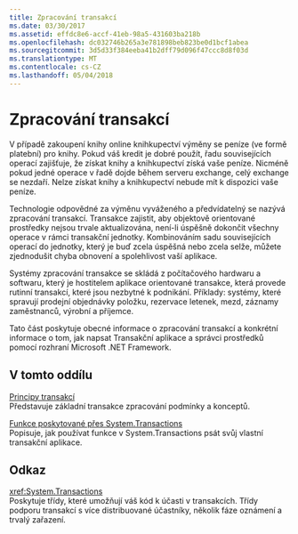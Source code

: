 ```yaml
---
title: Zpracování transakcí
ms.date: 03/30/2017
ms.assetid: effdc8e6-accf-41eb-98a5-431603ba218b
ms.openlocfilehash: dc032746b265a3e781898beb823be0d1bcf1abea
ms.sourcegitcommit: 3d5d33f384eeba41b2dff79d096f47ccc8d8f03d
ms.translationtype: MT
ms.contentlocale: cs-CZ
ms.lasthandoff: 05/04/2018
---
```

# <a name="transaction-processing"></a>Zpracování transakcí
V případě zakoupení knihy online knihkupectví výměny se peníze (ve formě platební) pro knihy. Pokud váš kredit je dobré použít, řadu souvisejících operací zajišťuje, že získat knihy a knihkupectví získá vaše peníze. Nicméně pokud jedné operace v řadě dojde během serveru exchange, celý exchange se nezdaří. Nelze získat knihy a knihkupectví nebude mít k dispozici vaše peníze.  
  
 Technologie odpovědné za výměnu vyváženého a předvídatelný se nazývá zpracování transakcí. Transakce zajistit, aby objektově orientované prostředky nejsou trvale aktualizována, není-li úspěšně dokončit všechny operace v rámci transakční jednotky. Kombinováním sadu souvisejících operací do jednotky, který je buď zcela úspěšná nebo zcela selže, můžete zjednodušit chyba obnovení a spolehlivost vaší aplikace.  
  
 Systémy zpracování transakce se skládá z počítačového hardwaru a softwaru, který je hostitelem aplikace orientované transakce, která provede rutinní transakcí, které jsou nezbytné k podnikání. Příklady: systémy, které spravují prodejní objednávky položku, rezervace letenek, mezd, záznamy zaměstnanců, výrobní a příjemce.  
  
 Tato část poskytuje obecné informace o zpracování transakcí a konkrétní informace o tom, jak napsat Transakční aplikace a správci prostředků pomocí rozhraní Microsoft .NET Framework.  
  
## <a name="in-this-section"></a>V tomto oddílu  
 [Principy transakcí](../../../../docs/framework/data/transactions/transaction-fundamentals.md)  
 Představuje základní transakce zpracování podmínky a konceptů.  
  
 [Funkce poskytované přes System.Transactions](../../../../docs/framework/data/transactions/features-provided-by-system-transactions.md)  
 Popisuje, jak používat funkce v System.Transactions psát svůj vlastní transakční aplikace.  
  
## <a name="reference"></a>Odkaz  
 <xref:System.Transactions>  
 Poskytuje třídy, které umožňují váš kód k účasti v transakcích. Třídy podporu transakcí s více distribuované účastníky, několik fáze oznámení a trvalý zařazení.
